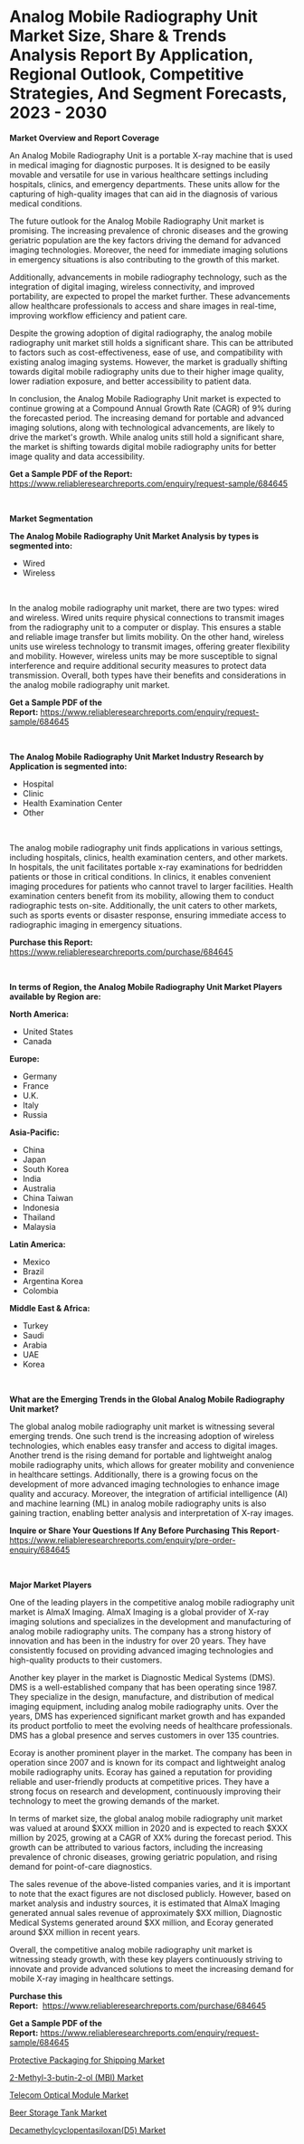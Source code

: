 <p><h1>Analog Mobile Radiography Unit Market Size, Share & Trends Analysis Report By Application, Regional Outlook, Competitive Strategies, And Segment Forecasts, 2023 - 2030</h1></p><p><strong>Market Overview and Report Coverage</strong></p>
<p><p>An Analog Mobile Radiography Unit is a portable X-ray machine that is used in medical imaging for diagnostic purposes. It is designed to be easily movable and versatile for use in various healthcare settings including hospitals, clinics, and emergency departments. These units allow for the capturing of high-quality images that can aid in the diagnosis of various medical conditions.</p><p>The future outlook for the Analog Mobile Radiography Unit market is promising. The increasing prevalence of chronic diseases and the growing geriatric population are the key factors driving the demand for advanced imaging technologies. Moreover, the need for immediate imaging solutions in emergency situations is also contributing to the growth of this market.</p><p>Additionally, advancements in mobile radiography technology, such as the integration of digital imaging, wireless connectivity, and improved portability, are expected to propel the market further. These advancements allow healthcare professionals to access and share images in real-time, improving workflow efficiency and patient care.</p><p>Despite the growing adoption of digital radiography, the analog mobile radiography unit market still holds a significant share. This can be attributed to factors such as cost-effectiveness, ease of use, and compatibility with existing analog imaging systems. However, the market is gradually shifting towards digital mobile radiography units due to their higher image quality, lower radiation exposure, and better accessibility to patient data.</p><p>In conclusion, the Analog Mobile Radiography Unit market is expected to continue growing at a Compound Annual Growth Rate (CAGR) of 9% during the forecasted period. The increasing demand for portable and advanced imaging solutions, along with technological advancements, are likely to drive the market's growth. While analog units still hold a significant share, the market is shifting towards digital mobile radiography units for better image quality and data accessibility.</p></p>
<p><strong>Get a Sample PDF of the Report:</strong> <a href="https://www.reliableresearchreports.com/enquiry/request-sample/684645">https://www.reliableresearchreports.com/enquiry/request-sample/684645</a></p>
<p>&nbsp;</p>
<p><strong>Market Segmentation</strong></p>
<p><strong>The Analog Mobile Radiography Unit Market Analysis by types is segmented into:</strong></p>
<p><ul><li>Wired</li><li>Wireless</li></ul></p>
<p>&nbsp;</p>
<p><p>In the analog mobile radiography unit market, there are two types: wired and wireless. Wired units require physical connections to transmit images from the radiography unit to a computer or display. This ensures a stable and reliable image transfer but limits mobility. On the other hand, wireless units use wireless technology to transmit images, offering greater flexibility and mobility. However, wireless units may be more susceptible to signal interference and require additional security measures to protect data transmission. Overall, both types have their benefits and considerations in the analog mobile radiography unit market.</p></p>
<p><strong>Get a Sample PDF of the Report:</strong>&nbsp;<a href="https://www.reliableresearchreports.com/enquiry/request-sample/684645">https://www.reliableresearchreports.com/enquiry/request-sample/684645</a></p>
<p>&nbsp;</p>
<p><strong>The Analog Mobile Radiography Unit Market Industry Research by Application is segmented into:</strong></p>
<p><ul><li>Hospital</li><li>Clinic</li><li>Health Examination Center</li><li>Other</li></ul></p>
<p>&nbsp;</p>
<p><p>The analog mobile radiography unit finds applications in various settings, including hospitals, clinics, health examination centers, and other markets. In hospitals, the unit facilitates portable x-ray examinations for bedridden patients or those in critical conditions. In clinics, it enables convenient imaging procedures for patients who cannot travel to larger facilities. Health examination centers benefit from its mobility, allowing them to conduct radiographic tests on-site. Additionally, the unit caters to other markets, such as sports events or disaster response, ensuring immediate access to radiographic imaging in emergency situations.</p></p>
<p><strong>Purchase this Report:</strong>&nbsp; <a href="https://www.reliableresearchreports.com/purchase/684645">https://www.reliableresearchreports.com/purchase/684645</a></p>
<p>&nbsp;</p>
<p><strong>In terms of Region, the Analog Mobile Radiography Unit Market Players available by Region are:</strong></p>
<p>
    <p> <strong> North America: </strong>
        <ul>
            <li>United States</li>
            <li>Canada</li>
        </ul>
        </p> 
    <p> <strong> Europe: </strong>
        <ul>
            <li>Germany</li>
            <li>France</li>
            <li>U.K.</li>
            <li>Italy</li>
            <li>Russia</li>
        </ul>
        </p> 
    <p> <strong> Asia-Pacific: </strong>
        <ul>
            <li>China</li>
            <li>Japan</li>
            <li>South Korea</li>
            <li>India</li>
            <li>Australia</li>
            <li>China Taiwan</li>
            <li>Indonesia</li>
            <li>Thailand</li>
            <li>Malaysia</li>
        </ul>
        </p> 
    <p> <strong> Latin America: </strong>
        <ul>
            <li>Mexico</li>
            <li>Brazil</li>
            <li>Argentina Korea</li>
            <li>Colombia</li>
        </ul>
        </p> 
    <p> <strong> Middle East & Africa: </strong>
        <ul>
            <li>Turkey</li>
            <li>Saudi</li>
            <li>Arabia</li>
            <li>UAE</li>
            <li>Korea</li>
        </ul>
    </p>
    </p>
<p>&nbsp;</p>
<p><strong>What are the Emerging Trends in the Global Analog Mobile Radiography Unit market?</strong></p>
<p><p>The global analog mobile radiography unit market is witnessing several emerging trends. One such trend is the increasing adoption of wireless technologies, which enables easy transfer and access to digital images. Another trend is the rising demand for portable and lightweight analog mobile radiography units, which allows for greater mobility and convenience in healthcare settings. Additionally, there is a growing focus on the development of more advanced imaging technologies to enhance image quality and accuracy. Moreover, the integration of artificial intelligence (AI) and machine learning (ML) in analog mobile radiography units is also gaining traction, enabling better analysis and interpretation of X-ray images.</p></p>
<p><strong>Inquire or Share Your Questions If Any Before Purchasing This Report</strong>- <a href="https://www.reliableresearchreports.com/enquiry/pre-order-enquiry/684645">https://www.reliableresearchreports.com/enquiry/pre-order-enquiry/684645</a></p>
<p>&nbsp;</p>
<p><strong>Major Market Players</strong></p>
<p><p>One of the leading players in the competitive analog mobile radiography unit market is AlmaX Imaging. AlmaX Imaging is a global provider of X-ray imaging solutions and specializes in the development and manufacturing of analog mobile radiography units. The company has a strong history of innovation and has been in the industry for over 20 years. They have consistently focused on providing advanced imaging technologies and high-quality products to their customers.</p><p>Another key player in the market is Diagnostic Medical Systems (DMS). DMS is a well-established company that has been operating since 1987. They specialize in the design, manufacture, and distribution of medical imaging equipment, including analog mobile radiography units. Over the years, DMS has experienced significant market growth and has expanded its product portfolio to meet the evolving needs of healthcare professionals. DMS has a global presence and serves customers in over 135 countries.</p><p>Ecoray is another prominent player in the market. The company has been in operation since 2007 and is known for its compact and lightweight analog mobile radiography units. Ecoray has gained a reputation for providing reliable and user-friendly products at competitive prices. They have a strong focus on research and development, continuously improving their technology to meet the growing demands of the market.</p><p>In terms of market size, the global analog mobile radiography unit market was valued at around $XXX million in 2020 and is expected to reach $XXX million by 2025, growing at a CAGR of XX% during the forecast period. This growth can be attributed to various factors, including the increasing prevalence of chronic diseases, growing geriatric population, and rising demand for point-of-care diagnostics.</p><p>The sales revenue of the above-listed companies varies, and it is important to note that the exact figures are not disclosed publicly. However, based on market analysis and industry sources, it is estimated that AlmaX Imaging generated annual sales revenue of approximately $XX million, Diagnostic Medical Systems generated around $XX million, and Ecoray generated around $XX million in recent years.</p><p>Overall, the competitive analog mobile radiography unit market is witnessing steady growth, with these key players continuously striving to innovate and provide advanced solutions to meet the increasing demand for mobile X-ray imaging in healthcare settings.</p></p>
<p><strong>Purchase this Report:</strong>&nbsp;&nbsp;<a href="https://www.reliableresearchreports.com/purchase/684645">https://www.reliableresearchreports.com/purchase/684645</a></p>
<p></p>
<p><strong>Get a Sample PDF of the Report:</strong>&nbsp;<a href="https://www.reliableresearchreports.com/enquiry/request-sample/684645">https://www.reliableresearchreports.com/enquiry/request-sample/684645</a></p>
<p><p><a href="https://medium.com/@bethhermann2023/protective-packaging-for-shipping-market-analysis-its-cagr-market-segmentation-and-global-b0cf1f733b54">Protective Packaging for Shipping Market</a></p><p><a href="https://medium.com/@rosaleekoss/2-methyl-3-butin-2-ol-mbi-market-report-reveals-the-latest-trends-and-growth-opportunities-of-0eb075475661">2-Methyl-3-butin-2-ol (MBI) Market</a></p><p><a href="https://github.com/deliacustodio40/Market-Research-Report-List-1/blob/main/telecom-optical-module-market.md">Telecom Optical Module Market</a></p><p><a href="https://github.com/maliyahmorrow6654/Market-Research-Report-List-1/blob/main/beer-storage-tank-market.md">Beer Storage Tank Market</a></p><p><a href="https://medium.com/@robinrathi2023/decamethylcyclopentasiloxan-d5-market-outlook-industry-overview-and-forecast-2023-to-2030-a76597987f80">Decamethylcyclopentasiloxan(D5) Market</a></p></p>